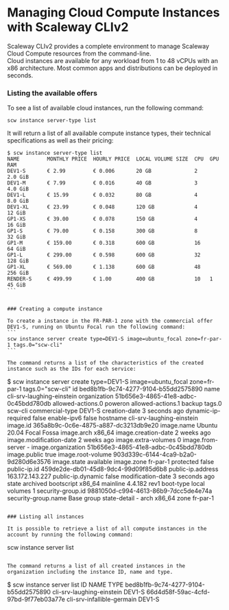 # Managing Cloud Compute Instances with Scaleway CLIv2

Scaleway CLIv2 provides a complete environment to manage Scaleway Cloud Compute resources from the command-line.  
Cloud instances are available for any workload from 1 to 48 vCPUs with an x86 architecture. Most common apps and distributions can be deployed in seconds.

### Listing the available offers 

To see a list of available cloud instances, run the following command: 

```
scw instance server-type list
```

It will return a list of all available compute instance types, their technical specifications as well as their pricing:
````
$ scw instance server-type list
NAME         MONTHLY PRICE  HOURLY PRICE  LOCAL VOLUME SIZE  CPU  GPU  RAM
DEV1-S       € 2.99         € 0.006       20 GB              2         2.0 GiB
DEV1-M       € 7.99         € 0.016       40 GB              3         4.0 GiB
DEV1-L       € 15.99        € 0.032       80 GB              4         8.0 GiB
DEV1-XL      € 23.99        € 0.048       120 GB             4         12 GiB
GP1-XS       € 39.00        € 0.078       150 GB             4         16 GiB
GP1-S        € 79.00        € 0.158       300 GB             8         32 GiB
GP1-M        € 159.00       € 0.318       600 GB             16        64 GiB
GP1-L        € 299.00       € 0.598       600 GB             32        128 GiB
GP1-XL       € 569.00       € 1.138       600 GB             48        256 GiB
RENDER-S     € 499.99       € 1.00        400 GB             10   1    45 GiB
```


### Creating a compute instance

To create a instance in the FR-PAR-1 zone with the commercial offer DEV1-S, running on Ubuntu Focal run the following command: 
```
scw instance server create type=DEV1-S image=ubuntu_focal zone=fr-par-1 tags.0="scw-cli"
```

The command returns a list of the characteristics of the created instance such as the IDs for each service: 

````
$ scw instance server create type=DEV1-S image=ubuntu_focal zone=fr-par-1 tags.0="scw-cli"
id                       bed8b1fb-9c74-4277-9104-b55dd2575890
name                     cli-srv-laughing-einstein
organization             51b656e3-4865-41e8-adbc-0c45bdd780db
allowed-actions.0        poweron
allowed-actions.1        backup
tags.0                   scw-cli
commercial-type          DEV1-S
creation-date            3 seconds ago
dynamic-ip-required      false
enable-ipv6              false
hostname                 cli-srv-laughing-einstein
image.id                 365a8b9c-0c6e-4875-a887-dc3213db9e20
image.name               Ubuntu 20.04 Focal Fossa
image.arch               x86_64
image.creation-date      2 weeks ago
image.modification-date  2 weeks ago
image.extra-volumes      0
image.from-server        -
image.organization       51b656e3-4865-41e8-adbc-0c45bdd780db
image.public             true
image.root-volume        903d339c-6144-4ca9-b2a0-9d280d6e3576
image.state              available
image.zone               fr-par-1
protected                false
public-ip.id             459de2de-db01-45d8-9dc4-99d09f85d6b8
public-ip.address        163.172.143.227
public-ip.dynamic        false
modification-date        3 seconds ago
state                    archived
bootscript               x86_64 mainline 4.4.182 rev1
boot-type                local
volumes                  1
security-group.id        9881050d-c994-4613-86b9-7dcc5de4e74a
security-group.name      Base group
state-detail             -
arch                     x86_64
zone                     fr-par-1
```

### Listing all instances

It is possible to retrieve a list of all compute instances in the account by running the following command: 
```
scw instance server list
``` 

The command returns a list of all created instances in the organization including the instance ID, name and type. 
``` 
$ scw instance server list
ID                                    NAME                        TYPE
bed8b1fb-9c74-4277-9104-b55dd2575890  cli-srv-laughing-einstein   DEV1-S
66d4d58f-59ac-4cfd-97bd-9f77eb03a77e  cli-srv-infallible-germain  DEV1-S
```